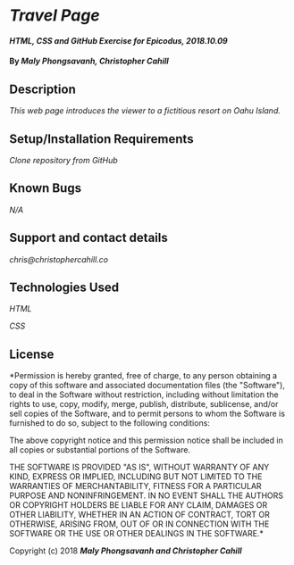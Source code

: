 # _Travel Page_

#### _HTML, CSS and GitHub Exercise for Epicodus, 2018.10.09_

#### By _**Maly Phongsavanh, Christopher Cahill**_

## Description

_This web page introduces the viewer to a fictitious resort on Oahu Island._

## Setup/Installation Requirements

_Clone repository from GitHub_

## Known Bugs

_N/A_

## Support and contact details

_chris@christophercahill.co_

## Technologies Used

_HTML_

_CSS_

## License

*Permission is hereby granted, free of charge, to any person obtaining a copy of this software and associated documentation files (the "Software"), to deal in the Software without restriction, including without limitation the rights to use, copy, modify, merge, publish, distribute, sublicense, and/or sell copies of the Software, and to permit persons to whom the Software is furnished to do so, subject to the following conditions:

The above copyright notice and this permission notice shall be included in all copies or substantial portions of the Software.

THE SOFTWARE IS PROVIDED "AS IS", WITHOUT WARRANTY OF ANY KIND, EXPRESS OR IMPLIED, INCLUDING BUT NOT LIMITED TO THE WARRANTIES OF MERCHANTABILITY, FITNESS FOR A PARTICULAR PURPOSE AND NONINFRINGEMENT. IN NO EVENT SHALL THE AUTHORS OR COPYRIGHT HOLDERS BE LIABLE FOR ANY CLAIM, DAMAGES OR OTHER LIABILITY, WHETHER IN AN ACTION OF CONTRACT, TORT OR OTHERWISE, ARISING FROM, OUT OF OR IN CONNECTION WITH THE SOFTWARE OR THE USE OR OTHER DEALINGS IN THE SOFTWARE.*

Copyright (c) 2018 **_Maly Phongsavanh and Christopher Cahill_**
